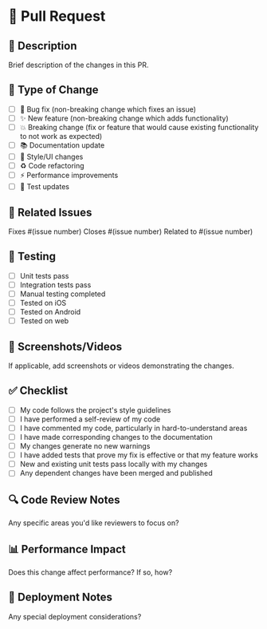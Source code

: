# 🔄 Pull Request

## 📝 Description
Brief description of the changes in this PR.

## 🎯 Type of Change
- [ ] 🐛 Bug fix (non-breaking change which fixes an issue)
- [ ] ✨ New feature (non-breaking change which adds functionality)
- [ ] 💥 Breaking change (fix or feature that would cause existing functionality to not work as expected)
- [ ] 📚 Documentation update
- [ ] 🎨 Style/UI changes
- [ ] ♻️ Code refactoring
- [ ] ⚡ Performance improvements
- [ ] 🧪 Test updates

## 🔗 Related Issues
Fixes #(issue number)
Closes #(issue number)
Related to #(issue number)

## 📱 Testing
- [ ] Unit tests pass
- [ ] Integration tests pass
- [ ] Manual testing completed
- [ ] Tested on iOS
- [ ] Tested on Android
- [ ] Tested on web

## 📸 Screenshots/Videos
If applicable, add screenshots or videos demonstrating the changes.

## ✅ Checklist
- [ ] My code follows the project's style guidelines
- [ ] I have performed a self-review of my code
- [ ] I have commented my code, particularly in hard-to-understand areas
- [ ] I have made corresponding changes to the documentation
- [ ] My changes generate no new warnings
- [ ] I have added tests that prove my fix is effective or that my feature works
- [ ] New and existing unit tests pass locally with my changes
- [ ] Any dependent changes have been merged and published

## 🔍 Code Review Notes
Any specific areas you'd like reviewers to focus on?

## 📊 Performance Impact
Does this change affect performance? If so, how?

## 🚀 Deployment Notes
Any special deployment considerations?